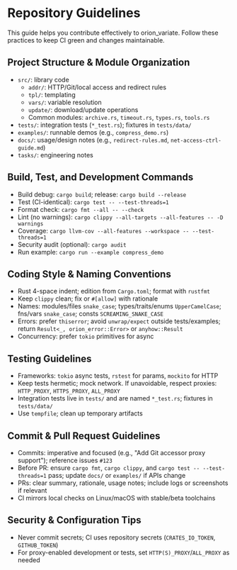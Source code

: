# Repository Guidelines

This guide helps you contribute effectively to orion_variate. Follow these practices to keep CI green and changes maintainable.

## Project Structure & Module Organization
- `src/`: library code
  - `addr/`: HTTP/Git/local access and redirect rules
  - `tpl/`: templating
  - `vars/`: variable resolution
  - `update/`: download/update operations
  - Common modules: `archive.rs`, `timeout.rs`, `types.rs`, `tools.rs`
- `tests/`: integration tests (`*_test.rs`); fixtures in `tests/data/`
- `examples/`: runnable demos (e.g., `compress_demo.rs`)
- `docs/`: usage/design notes (e.g., `redirect-rules.md`, `net-access-ctrl-guide.md`)
- `tasks/`: engineering notes

## Build, Test, and Development Commands
- Build debug: `cargo build`; release: `cargo build --release`
- Test (CI-identical): `cargo test -- --test-threads=1`
- Format check: `cargo fmt --all -- --check`
- Lint (no warnings): `cargo clippy --all-targets --all-features -- -D warnings`
- Coverage: `cargo llvm-cov --all-features --workspace -- --test-threads=1`
- Security audit (optional): `cargo audit`
- Run example: `cargo run --example compress_demo`

## Coding Style & Naming Conventions
- Rust 4-space indent; edition from `Cargo.toml`; format with `rustfmt`
- Keep `clippy` clean; fix or `#[allow]` with rationale
- Names: modules/files `snake_case`; types/traits/enums `UpperCamelCase`; fns/vars `snake_case`; consts `SCREAMING_SNAKE_CASE`
- Errors: prefer `thiserror`; avoid `unwrap/expect` outside tests/examples; return `Result<_, orion_error::Error>` or `anyhow::Result`
- Concurrency: prefer `tokio` primitives for async

## Testing Guidelines
- Frameworks: `tokio` async tests, `rstest` for params, `mockito` for HTTP
- Keep tests hermetic; mock network. If unavoidable, respect proxies: `HTTP_PROXY`, `HTTPS_PROXY`, `ALL_PROXY`
- Integration tests live in `tests/` and are named `*_test.rs`; fixtures in `tests/data/`
- Use `tempfile`; clean up temporary artifacts

## Commit & Pull Request Guidelines
- Commits: imperative and focused (e.g., "Add Git accessor proxy support"); reference issues `#123`
- Before PR: ensure `cargo fmt`, `cargo clippy`, and `cargo test -- --test-threads=1` pass; update `docs/` or `examples/` if APIs change
- PRs: clear summary, rationale, usage notes; include logs or screenshots if relevant
- CI mirrors local checks on Linux/macOS with stable/beta toolchains

## Security & Configuration Tips
- Never commit secrets; CI uses repository secrets (`CRATES_IO_TOKEN`, `GITHUB_TOKEN`)
- For proxy-enabled development or tests, set `HTTP(S)_PROXY`/`ALL_PROXY` as needed
